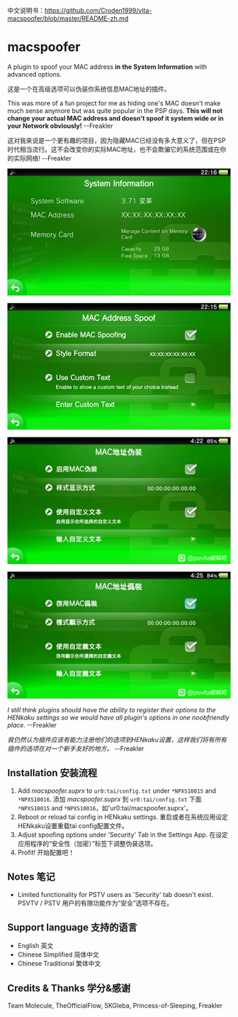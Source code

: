 中文说明书：https://github.com/Croden1999/vita-macspoofer/blob/master/README-zh.md

# macspoofer
A plugin to spoof your MAC address __in the System Information__ with advanced options. 

这是一个在高级选项可以伪装你系统信息MAC地址的插件。

This was more of a fun project for me as hiding one's MAC doesn't make much sense anymore but was quite popular in the PSP days. __This will not change your actual MAC address and doesn't spoof it system wide or in your Network obviously!__            --Freakler

这对我来说是一个更有趣的项目，因为隐藏MAC已经没有多大意义了，但在PSP时代相当流行。这不会改变你的实际MAC地址，也不会欺骗它的系统范围或在你的实际网络!            --Freakler

![ref0](https://github.com/Croden1999/vita-macspoofer/raw/master/capture_000.jpg)

![ref1](https://github.com/Croden1999/vita-macspoofer/raw/master/capture_001.jpg)

![ref2](https://github.com/Croden1999/vita-macspoofer/raw/master/capture_002.jpg)

![ref3](https://github.com/Croden1999/vita-macspoofer/raw/master/capture_003.jpg)

*I still think plugins should have the ability to register their options to the HENkaku settings so we would have all plugin's options in one noobfriendly place.*            --Freakler

*我仍然认为插件应该有能力注册他们的选项到HENkaku设置，这样我们将有所有插件的选项在对一个新手友好的地方。*            --Freakler


## Installation 安装流程
1) Add *macspoofer.suprx* to `ur0:tai/config.txt` under `*NPXS10015` and `*NPXS10016`.  添加 *macspoofer.suprx* 到 `ur0:tai/config.txt` 下面 `*NPXS10015` and `*NPXS10016`，如'ur0:tai/macspoofer.suprx'。
2) Reboot or reload tai config in HENkaku settings.  重启或者在系统应用设定HENkaku设置重载tai config配置文件。
3) Adjust spoofing options under 'Security' Tab in the Settings App.  在设定应用程序的“安全性（加密）”标签下调整伪装选项。
4) Profit!  开始配置吧！


## Notes 笔记
 - Limited functionality for PSTV users as 'Security' tab doesn't exist.  PSVTV / PSTV 用户的有限功能作为“安全”选项不存在。


## Support language 支持的语言
- English 英文
- Chinese Simplified 简体中文
- Chinese Traditional 繁体中文


## Credits & Thanks 学分&感谢
Team Molecule, TheOfficialFlow, SKGleba, Princess-of-Sleeping, Freakler
